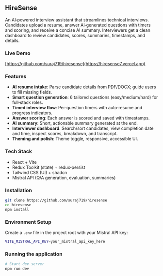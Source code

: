 ## HireSense

An AI‑powered interview assistant that streamlines technical interviews. Candidates upload a resume, answer AI‑generated questions with timers and scoring, and receive a concise AI summary. Interviewers get a clean dashboard to review candidates, scores, summaries, timestamps, and details.

### Live Demo
[https://github.com/suraj719/hiresense](https://hiresense7.vercel.app)

### Features
- **AI resume intake**: Parse candidate details from PDF/DOCX; guide users to fill missing fields.
- **Smart question generation**: 6 tailored questions (easy/medium/hard) for full‑stack roles.
- **Timed interview flow**: Per‑question timers with auto‑resume and progress indicators.
- **Answer scoring**: Each answer is scored and saved with timestamps.
- **AI summary**: Short, actionable summary generated at the end.
- **Interviewer dashboard**: Search/sort candidates, view completion date and time, inspect scores, breakdown, and transcript.
- **Theming and polish**: Theme toggle, responsive, accessible UI.

### Tech Stack
- React + Vite
- Redux Toolkit (state) + redux‑persist
- Tailwind CSS (UI) + shadcn
- Mistral API (Q/A generation, evaluation, summaries)

### Installation
```bash
git clone https://github.com/suraj719/hiresense
cd hiresense
npm install
```

### Environment Setup
Create a `.env` file in the project root with your Mistral API key:
```bash
VITE_MISTRAL_API_KEY=your_mistral_api_key_here
```

### Running the application
```bash
# Start dev server
npm run dev
```
